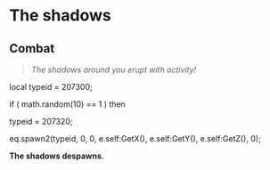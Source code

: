 # The shadows


## Combat

>*The shadows around you erupt with activity!*



local typeid = 207300; 

if ( math.random(10) == 1 ) then


typeid = 207320; 

eq.spawn2(typeid, 0, 0, e.self:GetX(), e.self:GetY(), e.self:GetZ(), 0); 

**The shadows despawns.**